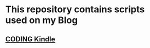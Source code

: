 # This repository contains scripts used on my Blog 

## [CODING Kindle](https://www.codingkindle.com/) 
